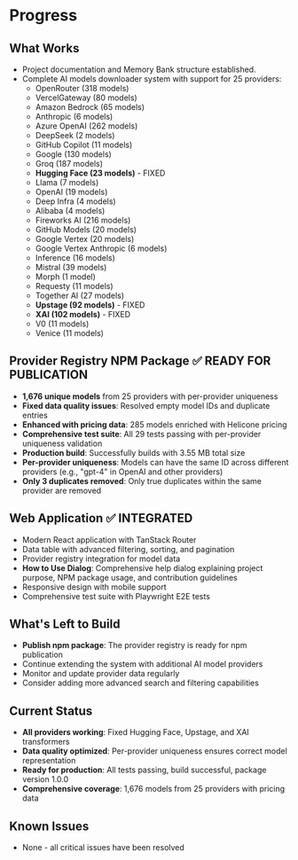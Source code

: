 # Progress

## What Works
- Project documentation and Memory Bank structure established.
- Complete AI models downloader system with support for 25 providers:
  - OpenRouter (318 models)
  - VercelGateway (80 models)
  - Amazon Bedrock (65 models)
  - Anthropic (6 models)
  - Azure OpenAI (262 models)
  - DeepSeek (2 models)
  - GitHub Copilot (11 models)
  - Google (130 models)
  - Groq (187 models)
  - **Hugging Face (23 models)** - FIXED
  - Llama (7 models)
  - OpenAI (19 models)
  - Deep Infra (4 models)
  - Alibaba (4 models)
  - Fireworks AI (216 models)
  - GitHub Models (20 models)
  - Google Vertex (20 models)
  - Google Vertex Anthropic (6 models)
  - Inference (16 models)
  - Mistral (39 models)
  - Morph (1 model)
  - Requesty (11 models)
  - Together AI (27 models)
  - **Upstage (92 models)** - FIXED
  - **XAI (102 models)** - FIXED
  - V0 (11 models)
  - Venice (11 models)

## Provider Registry NPM Package ✅ READY FOR PUBLICATION
- **1,676 unique models** from 25 providers with per-provider uniqueness
- **Fixed data quality issues**: Resolved empty model IDs and duplicate entries
- **Enhanced with pricing data**: 285 models enriched with Helicone pricing
- **Comprehensive test suite**: All 29 tests passing with per-provider uniqueness validation
- **Production build**: Successfully builds with 3.55 MB total size
- **Per-provider uniqueness**: Models can have the same ID across different providers (e.g., "gpt-4" in OpenAI and other providers)
- **Only 3 duplicates removed**: Only true duplicates within the same provider are removed

## Web Application ✅ INTEGRATED
- Modern React application with TanStack Router
- Data table with advanced filtering, sorting, and pagination
- Provider registry integration for model data
- **How to Use Dialog**: Comprehensive help dialog explaining project purpose, NPM package usage, and contribution guidelines
- Responsive design with mobile support
- Comprehensive test suite with Playwright E2E tests

## What's Left to Build
- **Publish npm package**: The provider registry is ready for npm publication
- Continue extending the system with additional AI model providers
- Monitor and update provider data regularly
- Consider adding more advanced search and filtering capabilities

## Current Status
- **All providers working**: Fixed Hugging Face, Upstage, and XAI transformers
- **Data quality optimized**: Per-provider uniqueness ensures correct model representation
- **Ready for production**: All tests passing, build successful, package version 1.0.0
- **Comprehensive coverage**: 1,676 models from 25 providers with pricing data

## Known Issues
- None - all critical issues have been resolved 